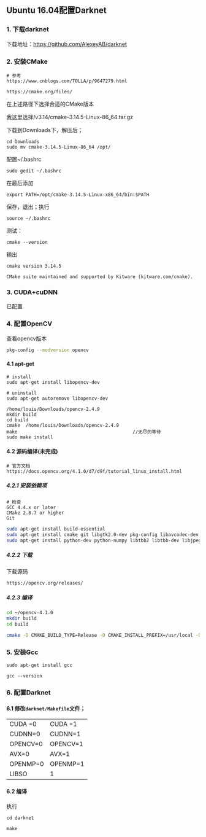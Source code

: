 ## Ubuntu 16.04配置Darknet





### 1. 下载darknet

下载地址：https://github.com/AlexeyAB/darknet

### 2. 安装CMake

```
# 参考
https://www.cnblogs.com/TOLLA/p/9647279.html
```

```
https://cmake.org/files/
```

在上述路径下选择合适的CMake版本

我这里选择/v3.14/cmake-3.14.5-Linux-86_64.tar.gz

下载到Downloads下，解压后；

```
cd Downloads
sudo mv cmake-3.14.5-Linux-86_64 /opt/
```

配置~/.bashrc

```
sudo gedit ~/.bashrc
```

在最后添加

```
export PATH=/opt/cmake-3.14.5-Linux-x86_64/bin:$PATH
```

保存，退出；执行

```
source ~/.bashrc
```

测试：

```
cmake --version
```

输出

```
cmake version 3.14.5

CMake suite maintained and supported by Kitware (kitware.com/cmake).
```

### 3. CUDA+cuDNN

已配置

### 4. 配置OpenCV

查看opencv版本

```bash
pkg-config --modversion opencv
```

#### 4.1 apt-get

```
# install
sudo apt-get install libopencv-dev

# uninstall
sudo apt-get autoremove libopencv-dev
```

```
/home/louis/Downloads/opencv-2.4.9
mkdir build
cd build
cmake  /home/louis/Downloads/opencv-2.4.9
make                                          //无尽的等待
sudo make install
```



#### 4.2 源码编译(未完成)

```
# 官方文档
https://docs.opencv.org/4.1.0/d7/d9f/tutorial_linux_install.html
```

##### 4.2.1 安装依赖项

```
# 检查
GCC 4.4.x or later
CMake 2.8.7 or higher
Git
```

```bash
sudo apt-get install build-essential
sudo apt-get install cmake git libgtk2.0-dev pkg-config libavcodec-dev libavformat-dev libswscale-dev
sudo apt-get install python-dev python-numpy libtbb2 libtbb-dev libjpeg-dev libpng-dev libtiff-dev libjasper-dev libdc1394-22-dev
```

##### 4.2.2 下载

下载源码

```
https://opencv.org/releases/
```

##### 4.2.3 编译

```bash
cd ~/opencv-4.1.0
mkdir build
cd build
```

```bash
cmake -D CMAKE_BUILD_TYPE=Release -D CMAKE_INSTALL_PREFIX=/usr/local -D BUILD_TIFF=ON -D BUILD_EXAMPLES=ON -D BUILD_NEW_PYTHON_SUPPORT=ON -D CMAKE_LIBRARY_PATH=/usr/local/cuda/lib64/stubs -D CUDA_CUDA_LIBRARY=/usr/local/cuda/lib64/stubs/libcuda.so --WITHFFMPEG …
```

### 5. 安装Gcc

```
sudo apt-get install gcc
```

```
gcc --version
```

### 6. 配置Darknet

#### 6.1 修改`darknet/Makefile`文件；

|          |          |
| -------- | -------- |
| CUDA =0  | CUDA =1  |
| CUDNN=0  | CUDNN=1  |
| OPENCV=0 | OPENCV=1 |
| AVX=0    | AVX=1    |
| OPENMP=0 | OPENMP=1 |
| LIBSO    | 1        |

#### 6.2 编译

执行

```
cd darknet

make
```

